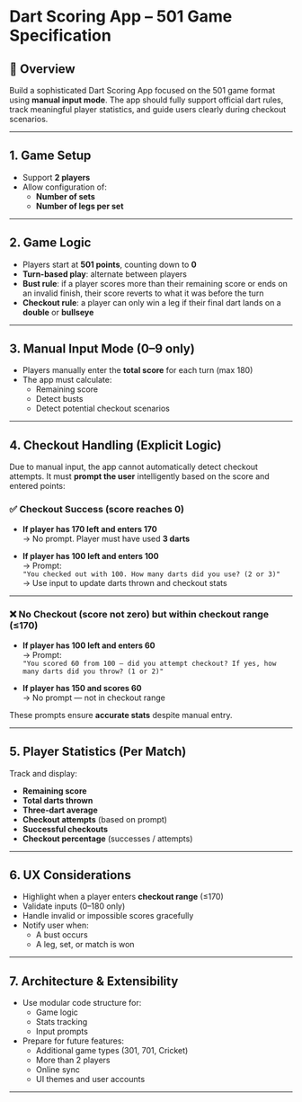 # Dart Scoring App – 501 Game Specification

## 🎯 Overview

Build a sophisticated Dart Scoring App focused on the 501 game format using **manual input mode**. The app should fully support official dart rules, track meaningful player statistics, and guide users clearly during checkout scenarios.

---

## 1. Game Setup

- Support **2 players**
- Allow configuration of:
  - **Number of sets**
  - **Number of legs per set**

---

## 2. Game Logic

- Players start at **501 points**, counting down to **0**
- **Turn-based play**: alternate between players
- **Bust rule**: if a player scores more than their remaining score or ends on an invalid finish, their score reverts to what it was before the turn
- **Checkout rule**: a player can only win a leg if their final dart lands on a **double** or **bullseye**

---

## 3. Manual Input Mode (0–9 only)

- Players manually enter the **total score** for each turn (max 180)
- The app must calculate:
  - Remaining score
  - Detect busts
  - Detect potential checkout scenarios

---

## 4. Checkout Handling (Explicit Logic)

Due to manual input, the app cannot automatically detect checkout attempts. It must **prompt the user** intelligently based on the score and entered points:

### ✅ Checkout Success (score reaches 0)

- **If player has 170 left and enters 170**  
  → No prompt. Player must have used **3 darts**

- **If player has 100 left and enters 100**  
  → Prompt:  
  `"You checked out with 100. How many darts did you use? (2 or 3)"`  
  → Use input to update darts thrown and checkout stats

---

### ❌ No Checkout (score not zero) but within checkout range (≤170)

- **If player has 100 left and enters 60**  
  → Prompt:  
  `"You scored 60 from 100 — did you attempt checkout? If yes, how many darts did you throw? (1 or 2)"`

- **If player has 150 and scores 60**  
  → No prompt — not in checkout range

These prompts ensure **accurate stats** despite manual entry.

---

## 5. Player Statistics (Per Match)

Track and display:

- **Remaining score**
- **Total darts thrown**
- **Three-dart average**
- **Checkout attempts** (based on prompt)
- **Successful checkouts**
- **Checkout percentage** (successes / attempts)

---

## 6. UX Considerations

- Highlight when a player enters **checkout range** (≤170)
- Validate inputs (0–180 only)
- Handle invalid or impossible scores gracefully
- Notify user when:
  - A bust occurs
  - A leg, set, or match is won

---

## 7. Architecture & Extensibility

- Use modular code structure for:
  - Game logic
  - Stats tracking
  - Input prompts
- Prepare for future features:
  - Additional game types (301, 701, Cricket)
  - More than 2 players
  - Online sync
  - UI themes and user accounts

---
